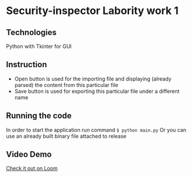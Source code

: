 # Security-inspector Labority work 1

## Technologies

Python with Tkinter for GUI

## Instruction

* Open button is used for the importing file and displaying (already parsed) the content from this particular file
* Save button is used for exporting this particular file under a different name

## Running the code

In order to start the application run command `$ python main.py` 
Or you can use an already built binary file attached to release

## Video Demo

[Check it out on Loom](https://www.loom.com/share/179d2edd458d402ea07c6ec826eef92c)